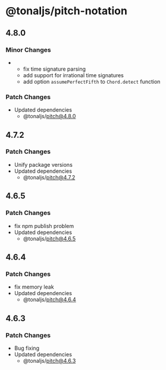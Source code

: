 # @tonaljs/pitch-notation

## 4.8.0

### Minor Changes

- - fix time signature parsing
  - add support for irrational time signatures
  - add option `assumePerfectFifth` to `Chord.detect` function

### Patch Changes

- Updated dependencies
  - @tonaljs/pitch@4.8.0

## 4.7.2

### Patch Changes

- Unify package versions
- Updated dependencies
  - @tonaljs/pitch@4.7.2

## 4.6.5

### Patch Changes

- fix npm publish problem
- Updated dependencies
  - @tonaljs/pitch@4.6.5

## 4.6.4

### Patch Changes

- fix memory leak
- Updated dependencies
  - @tonaljs/pitch@4.6.4

## 4.6.3

### Patch Changes

- Bug fixing
- Updated dependencies
  - @tonaljs/pitch@4.6.3
